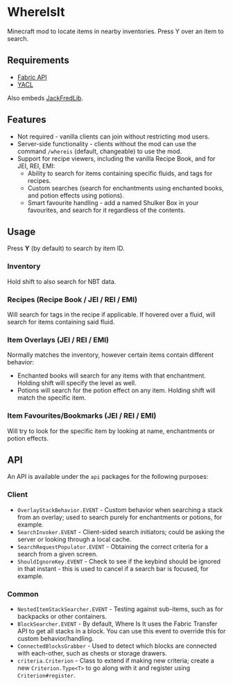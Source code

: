 # WhereIsIt

Minecraft mod to locate items in nearby inventories. Press Y over an item to search.

## Requirements

- [Fabric API](https://modrinth.com/mod/fabric-api)
- [YACL](https://modrinth.com/mod/yacl)

Also embeds [JackFredLib](https://github.com/JackFred2/JackFredLib).

## Features

- Not required - vanilla clients can join without restricting mod users.
- Server-side functionality - clients without the mod can use the command `/whereis` (default, changeable) to use the mod.
- Support for recipe viewers, including the vanilla Recipe Book, and for JEI, REI, EMI:
  - Ability to search for items containing specific fluids, and tags for recipes.
  - Custom searches (search for enchantments using enchanted books, and potion effects using potions).
  - Smart favourite handling - add a named Shulker Box in your favourites, and search for it regardless of the contents.

## Usage

Press **Y** (by default) to search by item ID.

### Inventory

Hold shift to also search for NBT data.

### Recipes (Recipe Book / JEI / REI / EMI)

Will search for tags in the recipe if applicable. If hovered over a fluid, will search for items containing said fluid.

### Item Overlays (JEI / REI / EMI)

Normally matches the inventory, however certain items contain different behavior:

- Enchanted books will search for any items with that enchantment. Holding shift will specify the level as well.
- Potions will search for the potion effect on any item. Holding shift will match the specific item.

### Item Favourites/Bookmarks (JEI / REI / EMI)

Will try to look for the specific item by looking at name, enchantments or potion effects.

## API

An API is available under the `api` packages for the following purposes:

### Client

- `OverlayStackBehavior.EVENT` - Custom behavior when searching a stack from an overlay; used to
  search purely for enchantments or potions, for example.
- `SearchInvoker.EVENT` - Client-sided search initiators; could be asking the server or looking through a local cache.
- `SearchRequestPopulator.EVENT` - Obtaining the correct criteria for a search from a given screen.
- `ShouldIgnoreKey.EVENT` - Check to see if the keybind should be ignored in that instant - this is used to cancel if
  a search bar is focused, for example.

### Common

- `NestedItemStackSearcher.EVENT` - Testing against sub-items, such as for backpacks or other containers.
- `BlockSearcher.EVENT` - By default, Where Is It uses the Fabric Transfer API to get all stacks in a block. You can use
  this event to override this for custom behavior/handling.
- `ConnectedBlocksGrabber` - Used to detect which blocks are connected with each-other, such as chests or storage drawers.
- `criteria.Criterion` - Class to extend if making new criteria; create a new `Criterion.Type<T>` to go along with it
  and register using `Criterion#register`.